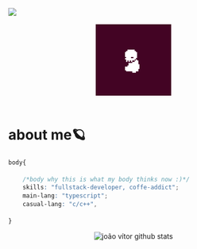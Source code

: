 ![](https://komarev.com/ghpvc/?jvittor&style=flat-square)
<div  align="center">
		<img width=30% src="3tJg.gif"/>
	</div>
<!-- <div align="center">
	<a href="https://git.io/typing-svg"><img src="https://readme-typing-svg.herokuapp.com?font=Fira+Code&duration=5004&pause=1000&color=9D0F7C&center=true&vCenter=true&width=435&lines=hello%2C+i'm+Jo%C3%A3o+V%C3%ADtor;i+from+Cruz+das+Almas+-+Bahia;i+study+enginner+computer+in+UFRB;you're+welcome+:)" alt="Typing SVG" /></a>
</div> -->
<br>
<h1>about me🪐</h1>

```css
body{

	/*body why this is what my body thinks now :)*/
	skills: "fullstack-developer, coffe-addict";
	main-lang: "typescript";
	casual-lang: "c/c++",

}
```



<div align="center">  
  <img width="49%" height="195px" src="https://github-readme-stats.vercel.app/api?username=jvittor&show_icons=true&theme=radical" alt="joão vítor github stats" /> 
</div>

  
  
  
